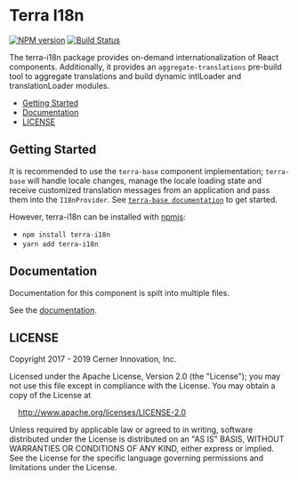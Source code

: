 # Terra I18n


[![NPM version](https://badgen.net/npm/v/terra-i18n)](https://www.npmjs.org/package/terra-i18n)
[![Build Status](https://badgen.net/travis/cerner/terra-core)](https://travis-ci.org/cerner/terra-core)

The terra-i18n package provides on-demand internationalization of React components. Additionally, it provides an `aggregate-translations` pre-build tool to aggregate translations and build dynamic intlLoader and translationLoader modules.

- [Getting Started](#getting-started)
- [Documentation](#documentation)
- [LICENSE](#license)

## Getting Started

It is recommended to use the `terra-base` component implementation; `terra-base` will handle locale changes, manage the locale loading state and receive customized translation messages from an application and pass them into the `I18nProvider`. See [`terra-base documentation`](https://github.com/cerner/terra-core/tree/master/packages/terra-base) to get started.

However, terra-i18n can be installed with [npmjs](https://www.npmjs.com):
  - `npm install terra-i18n`
  - `yarn add terra-i18n`


## Documentation

Documentation for this component is spilt into multiple files.

See the [documentation](docs/).

## LICENSE

Copyright 2017 - 2019 Cerner Innovation, Inc.

Licensed under the Apache License, Version 2.0 (the "License"); you may not use this file except in compliance with the License. You may obtain a copy of the License at

&nbsp;&nbsp;&nbsp;&nbsp;http://www.apache.org/licenses/LICENSE-2.0

Unless required by applicable law or agreed to in writing, software distributed under the License is distributed on an "AS IS" BASIS, WITHOUT WARRANTIES OR CONDITIONS OF ANY KIND, either express or implied. See the License for the specific language governing permissions and limitations under the License.
